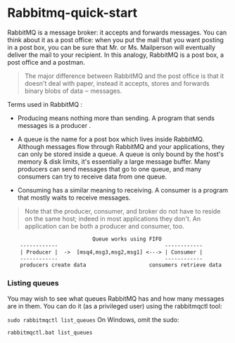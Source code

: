 # Rabbitmq-quick-start

RabbitMQ is a message broker: it accepts and forwards messages. You can think about it as a post office: when you put the mail that you want posting in a post box, you can be sure that Mr. or Ms. Mailperson will eventually deliver the mail to your recipient. In this analogy, RabbitMQ is a post box, a post office and a postman.

> The major difference between RabbitMQ and the post office is that it doesn't deal with paper, instead it accepts, stores and forwards binary blobs of data ‒ messages.

Terms used in RabbitMQ :

- Producing means nothing more than sending. A program that sends messages is a producer .
  
- A queue is the name for a post box which lives inside RabbitMQ. Although messages flow through RabbitMQ and your applications, they can only be stored inside a queue. A queue is only bound by the host's memory & disk limits, it's essentially a large message buffer. Many producers can send messages that go to one queue, and many consumers can try to receive data from one queue.
  
- Consuming has a similar meaning to receiving. A consumer is a program that mostly waits to receive messages.

> Note that the producer, consumer, and broker do not have to reside on the same host; indeed in most applications they don't. An application can be both a producer and consumer, too.

```txt
                           Queue works using FIFO
    ------------                                  ------------
    | Producer |  ->  [msq4,msg3,msg2,msg1] <---> | Consumer |
    ------------                                  ------------
    producers create data                    consumers retrieve data
```


### Listing queues

You may wish to see what queues RabbitMQ has and how many messages are in them. You can do it (as a privileged user) using the rabbitmqctl tool:

```sudo rabbitmqctl list_queues```
On Windows, omit the sudo:

```rabbitmqctl.bat list_queues```